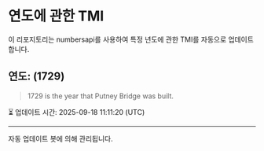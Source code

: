 
# 연도에 관한 TMI

이 리포지토리는 numbersapi를 사용하여 특정 년도에 관한 TMI를 자동으로 업데이트합니다.

## 연도: (1729)
> 1729 is the year that Putney Bridge was built.

⏳ 업데이트 시간: 2025-09-18 11:11:20 (UTC)

---
자동 업데이트 봇에 의해 관리됩니다.
